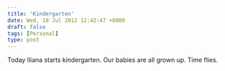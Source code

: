 ```yaml
---
title: 'Kindergarten'
date: Wed, 18 Jul 2012 12:42:47 +0000
draft: false
tags: [Personal]
type: post
---
```


Today Iliana starts kindergarten. Our babies are all grown up. Time flies.